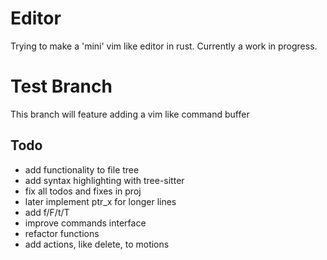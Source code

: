 # Editor
Trying to make a 'mini' vim like editor in rust. Currently a work in progress.

# Test Branch
This branch will feature adding a vim like command buffer

## Todo
* add functionality to file tree
* add syntax highlighting with tree-sitter
* fix all todos and fixes in proj
* later implement ptr_x for longer lines
* add f/F/t/T
* improve commands interface
* refactor functions
* add actions, like delete, to motions
